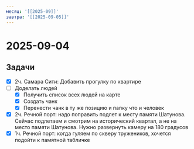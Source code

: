 ```yaml
---
месяц: '[[2025-09]]'
завтра: '[[2025-09-05]]'
---
```


# 2025-09-04

## Задачи

 - [x] 2ч. Самара Сити: Добавить прогулку по квартире
 - [ ] Доделать людей
	 - [x] Получить список всех людей на карте
	 - [x] Создать чанк
	 - [x] Перенести чанк в ту же позицию и папку что и человек
 - [x] 2ч. Речной порт: надо поправить подлет к месту памяти Шатунова. Сейчас подлетаем и смотрим на исторический квартал, а не на место памяти Шатунова. Нужно развернуть камеру на 180 градусов
 - [x] 1ч. Речной порт: когда гуляем по скверу тружеников, хочется подойти к памятной табличке
